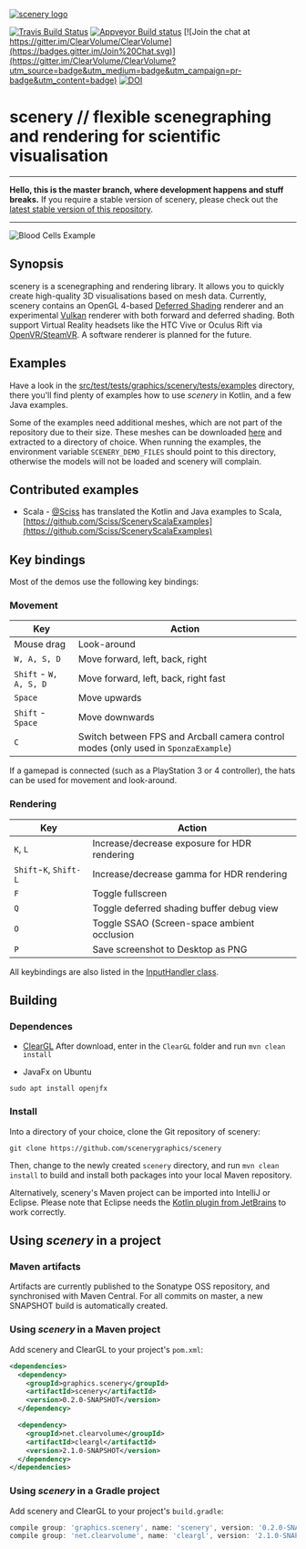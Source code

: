 [![scenery logo](./artwork/logo-light-small.png)](./artwork/logo-light.png)

[![Travis Build Status](https://travis-ci.org/scenerygraphics/scenery.svg?branch=master)](https://travis-ci.org/scenerygraphics/scenery) [![Appveyor Build status](https://ci.appveyor.com/api/projects/status/vysiatrptqas4cfy?svg=true)](https://ci.appveyor.com/project/skalarproduktraum/scenery)  [![Join the chat at https://gitter.im/ClearVolume/ClearVolume](https://badges.gitter.im/Join%20Chat.svg)](https://gitter.im/ClearVolume/ClearVolume?utm_source=badge&utm_medium=badge&utm_campaign=pr-badge&utm_content=badge) [![DOI](https://zenodo.org/badge/49890276.svg)](https://zenodo.org/badge/latestdoi/49890276)

# scenery  // flexible scenegraphing and rendering for scientific visualisation

---
__Hello, this is the master branch, where development happens and stuff breaks.__ If you require a stable version of scenery, please check out the [latest stable version of this repository](https://github.com/scenerygraphics/scenery/tree/scenery-0.1.0).

---

![Blood Cells Example](https://ulrik.is/scenery-bloodcells.gif)

## Synopsis

scenery is a scenegraphing and rendering library. It allows you to quickly create high-quality 3D visualisations based on mesh data. Currently, scenery contains an OpenGL 4-based [Deferred Shading](https://en.wikipedia.org/wiki/Deferred_Shading) renderer and an experimental [Vulkan](https://www.khronos.org/vulkan) renderer with both forward and deferred shading. Both support Virtual Reality headsets like the HTC Vive or Oculus Rift via [OpenVR/SteamVR](https://github.com/ValveSoftware/openvr). A software renderer is planned for the future.

## Examples

Have a look in the [src/test/tests/graphics/scenery/tests/examples](./src/test/tests/graphics/scenery/tests/examples/) directory, there you'll find plenty of examples how to use _scenery_ in Kotlin, and a few Java examples.

Some of the examples need additional meshes, which are not part of the repository due to their size. These meshes can be downloaded [here](https://ulrik.is/scenery-demo-models.zip) and extracted to a directory of choice. When running the examples, the environment variable `SCENERY_DEMO_FILES` should point to this directory, otherwise the models will not be loaded and scenery will complain.

## Contributed examples

* Scala - [@Sciss](https://github.com/Sciss) has translated the Kotlin and Java examples to Scala, [https://github.com/Sciss/SceneryScalaExamples](https://github.com/Sciss/SceneryScalaExamples)

## Key bindings

Most of the demos use the following key bindings:

### Movement
| Key | Action |
| --- | --- |
| Mouse drag | Look-around |
| `W, A, S, D` | Move forward, left, back, right |
| `Shift` - `W, A, S, D` | Move forward, left, back, right fast |
| `Space` | Move upwards |
| `Shift` - `Space` | Move downwards |
| `C` | Switch between FPS and Arcball camera control modes (only used in `SponzaExample`) |

If a gamepad is connected (such as a PlayStation 3 or 4 controller), the hats can be used for movement and look-around.

### Rendering
| Key | Action |
| --- | --- |
| `K`, `L` | Increase/decrease exposure for HDR rendering |
| `Shift`-`K`, `Shift-L` | Increase/decrease gamma for HDR rendering |
| `F` | Toggle fullscreen |
| `Q` | Toggle deferred shading buffer debug view |
| `O` | Toggle SSAO (Screen-space ambient occlusion |
| `P` | Save screenshot to Desktop as PNG |

All keybindings are also listed in the [InputHandler class](./src/main/kotlin/graphics/scenery/controls/InputHandler.kt#L198).

## Building

### Dependences
- [ClearGL](https://github.com/ClearVolume/ClearGL)
After download, enter in the `ClearGL` folder and run `mvn clean install`

- JavaFx
on Ubuntu
```shell
sudo apt install openjfx
```

### Install

Into a directory of your choice, clone the Git repository of scenery:

```shell
git clone https://github.com/scenerygraphics/scenery
```

Then, change to the newly created `scenery` directory, and run `mvn clean install` to build and install both packages into your local Maven repository.

Alternatively, scenery's Maven project can be imported into IntelliJ or Eclipse. Please note that Eclipse needs the [Kotlin plugin from JetBrains](https://github.com/JetBrains/kotlin-eclipse) to work correctly.

## Using _scenery_ in a project

### Maven artifacts

Artifacts are currently published to the Sonatype OSS repository, and synchronised with Maven Central. For all commits on master, a new SNAPSHOT build is automatically created.

### Using _scenery_ in a Maven project

Add scenery and ClearGL to your project's `pom.xml`:

```xml
<dependencies>
  <dependency>
    <groupId>graphics.scenery</groupId>
    <artifactId>scenery</artifactId>
    <version>0.2.0-SNAPSHOT</version>
  </dependency>

  <dependency>
    <groupId>net.clearvolume</groupId>
    <artifactId>cleargl</artifactId>
    <version>2.1.0-SNAPSHOT</version>
  </dependency>
</dependencies>
```

### Using _scenery_ in a Gradle project

Add scenery and ClearGL to your project's `build.gradle`:

```groovy
compile group: 'graphics.scenery', name: 'scenery', version: '0.2.0-SNAPSHOT'
compile group: 'net.clearvolume', name: 'cleargl', version: '2.1.0-SNAPSHOT'
```
